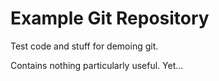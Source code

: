 # Example Git Repository

Test code and stuff for demoing git.

Contains nothing particularly useful. Yet...
